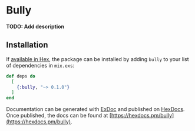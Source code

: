 # Bully

**TODO: Add description**

## Installation

If [available in Hex](https://hex.pm/docs/publish), the package can be installed
by adding `bully` to your list of dependencies in `mix.exs`:

```elixir
def deps do
  [
    {:bully, "~> 0.1.0"}
  ]
end
```

Documentation can be generated with [ExDoc](https://github.com/elixir-lang/ex_doc)
and published on [HexDocs](https://hexdocs.pm). Once published, the docs can
be found at [https://hexdocs.pm/bully](https://hexdocs.pm/bully).

